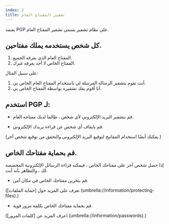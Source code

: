 ```yaml
---
index: 2
title: تشفير المفتاح العام
---
```

يعتمد PGP على نظام تشفير يسمى تشفير المفتاح العام.

## كل شخص يستخدمه يملك مفتاحين.

1.  المفتاح العام الذي يعرفه الجميع.
2.  المفتاح الخاص لا أحد يعرفه غيرك.

على سبيل المثال:

1.  أنت تقوم بتشفير الرسالة المرسلة لي باستخدام المفتاح العام الخاص بي.
2.  أنا أقوم بفك تشفيره بواسطة المفتاح الخاص بي.

## استخدم PGP لـ:

*   قم بتشفير البريد الإلكتروني لأي شخص ، طالما لديك مفتاحه العام.

*   قم بايقاف أي شخص عن قراءة بريدك الإلكتروني.

(يمكنك أيضًا استخدام المفاتيح لتوقيع البريد الإلكتروني والتحقق من توقيع شخص آخر.)

## قم بحماية مفتاحك الخاص.

إذا حصل شخص آخر على مفتاحك الخاص ، فيمكنه قراءة الرسائل الإلكترونية المخصصة لك ، والتظاهر بأنه أنت.

*   قم بتخزين مفتاحك الخاص في مكان آمن.

 (تعرف على المزيد حول [حماية الملفات] (umbrella://information/protecting-files).) 

*   قم بحماية مفتاحك الخاص بكلمة مرور قوية.

(اعرف المزيد عن [كلمات المرور] (umbrella://information/passwords).)